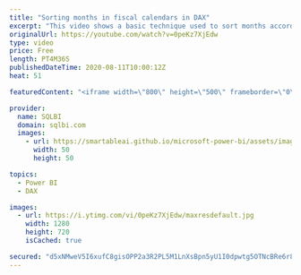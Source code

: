 ```yaml
---
title: "Sorting months in fiscal calendars in DAX"
excerpt: "This video shows a basic technique used to sort months according to a fiscal calendar, by using a couple of calculated columns and the “sort by column” feature of Power BI. Article and download: https://sql.bi/492713?aff=yt"
originalUrl: https://youtube.com/watch?v=0peKz7XjEdw
type: video
price: Free
length: PT4M36S
publishedDateTime: 2020-08-11T10:00:12Z
heat: 51

featuredContent: "<iframe width=\"800\" height=\"500\" frameborder=\"0\" src=\"https://www.youtube.com/embed/0peKz7XjEdw\" allow=\"accelerometer; autoplay; encrypted-media; gyroscope; picture-in-picture\" allowfullscreen></iframe>"

provider:
  name: SQLBI
  domain: sqlbi.com
  images:
    - url: https://smartableai.github.io/microsoft-power-bi/assets/images/organizations/sqlbi.com-50x50.jpg
      width: 50
      height: 50

topics:
  - Power BI
  - DAX

images:
  - url: https://i.ytimg.com/vi/0peKz7XjEdw/maxresdefault.jpg
    width: 1280
    height: 720
    isCached: true

secured: "d5xNMweV5I6xufC8gisOPP2a3R2PL5M1LnXsBpn5yU1I0dpwtg5OTNcBRe6r8V1YGBlnZMK/TTlXMECxNevJlatiJGKyomsZ8g/qVcvnEMspVBEpOiYD6v3oVM1g7V0NR+sjSlmWeSPWEMRpDI1Xz9QeGPfXC80tWuDVC1hjyfK2iyqVAj3jIshN6kuVS/HVs24BmU4RQjJZ4Up4T6pyPVs9ab/M396vVyiwHzk/ygVa8I/k2AK2LWuO8JzzJsiEVEu3/Klpzkyr4y5pZ2E3eu/8KjBYnP2zQ9UPVPBeEwRcm/Oin9DHbM8PzASot70xi54AtZ5JKuYy7JDuHP5xS5u3NicocGEhnycYABcElZCh+39julUkM9HmNIEUI/EHAcU+WocN9I0jnwSTrJrZK7FC9arWXXk29kT5KLCrO24=;OZHBRZmhMGp/xg0aXg/23A=="
---
```


